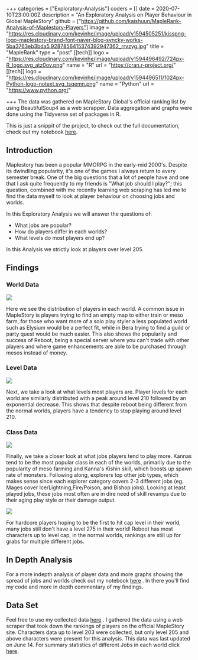 +++
categories = ["Exploratory-Analysis"]
coders = []
date = 2020-07-10T23:00:00Z
description = "An Exploratory Analysis on Player Behaviour in Global MapleStory"
github = ["https://github.com/kaishuun/MapleRank-Analysis-of-Maplestory-Players"]
image = "https://res.cloudinary.com/kevinhe/image/upload/v1594505251/kisspng-logo-maplestory-brand-font-naver-blog-syncky-works-5ba3763eb3bda5.9287856415374392947362_rrvzyg.jpg"
title = "MapleRank"
type = "post"
[[tech]]
logo = "https://res.cloudinary.com/kevinhe/image/upload/v1594496492/724px-R_logo.svg_atz0ov.png"
name = "R"
url = "https://cran.r-project.org/"
[[tech]]
logo = "https://res.cloudinary.com/kevinhe/image/upload/v1594496511/1024px-Python-logo-notext.svg_tsqemn.png"
name = "Python"
url = "https://www.python.org/"

+++
The data was gathered on MapleStory Global's official ranking list by using BeautifulSoup4 as a web scrapper. Data aggregation and graphs were done using the Tidyverse set of packages in R.

This is just a snippit of the project, to check out the full documentation, check out my notebook [here](https://github.com/kaishuun/Maplestory-Rankings-Exploratory-Analysis/blob/master/Maplestory%20Analysis.ipynb).


## Introduction
Maplestory has been a popular MMORPG in the early-mid 2000's. Despite its dwindling popularity, it's one of the games I always return to every semester break. One of the big questions that a lot of people have and one that I ask quite frequently to my friends is "What job should I play?"; this question, combined with me recently learning web scraping has led me to find the data myself to look at player behaviour on choosing jobs and worlds. 

In this Exploratory Analysis we will answer the questions of:
- What jobs are popular?
- How do players differ in each worlds?
- What levels do most players end up?

In this Analysis we strictly look at players over level 205.

## Findings

### World Data

![](https://res.cloudinary.com/kevinhe/image/upload/v1594505679/World_Distribution_pg1bhz.png)

Here we see the distribution of players in each world. A common issue in MapleStory is players trying to find an empty map to either train or meso farm, for those who want more of a solo play styler a less populated world such as Elysium would be a perfect fit, while in Bera trying to find a guild or party quest would be much easier. This also shows the popularity and success of Reboot, being a special server where you can't trade with other players and where game enhancements are able to be purchased through mesos instead of money.

### Level Data
![](https://res.cloudinary.com/kevinhe/image/upload/v1594505679/World_Distribution_pg1bhz.png)

Next, we take a look at what levels most players are. Player levels for each world are similarly distributed with a peak around level 210 followed by an exponential decrease. This shows that despite reboot being different from the normal worlds, players have a tendency to stop playing around level 210.

### Class Data
![](https://res.cloudinary.com/kevinhe/image/upload/v1594505654/popular_classes_for_each_world_y8cphe.png)

Finally, we take a closer look at what jobs players tend to play more. Kannas tend to be the most popular class in each of the worlds, primarily due to the popularity of meso farming and Kanna's Kishin skill, which boosts up spawn rate of monsters. Following along, explorers top other job types, which makes sense since each explorer category covers 2-3 different jobs (eg. Mages cover Ice/Lightning,Fire/Poison, and Bishop jobs). Looking at least played jobs, these jobs most often are in dire need of skill revamps due to their aging play style or their damage output.

![](https://res.cloudinary.com/kevinhe/image/upload/v1594505641/Max_Level_per_world_rrsxd1.png)

For hardcore players hoping to be the first to hit cap level in their world, many jobs still don't have a level 275 in their world! Reboot has most characters up to level cap, in the normal worlds, rankings are still up for grabs for multiple different jobs.
   
## In Depth Analysis
For a more indepth analysis of player data and more graphs showing the spread of jobs and worlds check out my notebook [here](https://github.com/kaishuun/Maplestory-Rankings-Exploratory-Analysis/blob/master/Maplestory%20Analysis.ipynb) . In there you'll find my code and more in depth commentary of my findings.

## Data Set
Feel free to use my collected data [here](https://github.com/kaishuun/Maplestory-Rankings-Exploratory-Analysis/blob/master/Maplestory%20Rank%20Data.csv) . I gathered the data using a web scraper that took down the rankings of players on the official MapleStory site. Characters data up to level 203 were collected, but only level 205 and above characters were present for this analysis. This data was last updated on June 14. For summary statistics of different Jobs in each world click [here](https://github.com/kaishuun/Maplestory-Rankings-Exploratory-Analysis/blob/master/Summary%20Statistics.csv).
